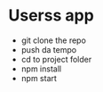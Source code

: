 # Userss app

* git clone the repo
* push da tempo
* cd to project folder
* npm install
* npm start
